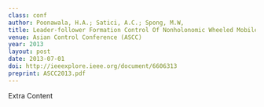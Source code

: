 ```yaml
---
class: conf
author: Poonawala, H.A.; Satici, A.C.; Spong, M.W,
title: Leader-follower Formation Control Of Nonholonomic Wheeled Mobile Robots Using Only Position Measurements
venue: Asian Control Conference (ASCC)
year: 2013
layout: post
date: 2013-07-01
doi: http://ieeexplore.ieee.org/document/6606313
preprint: ASCC2013.pdf
---
```

Extra Content
